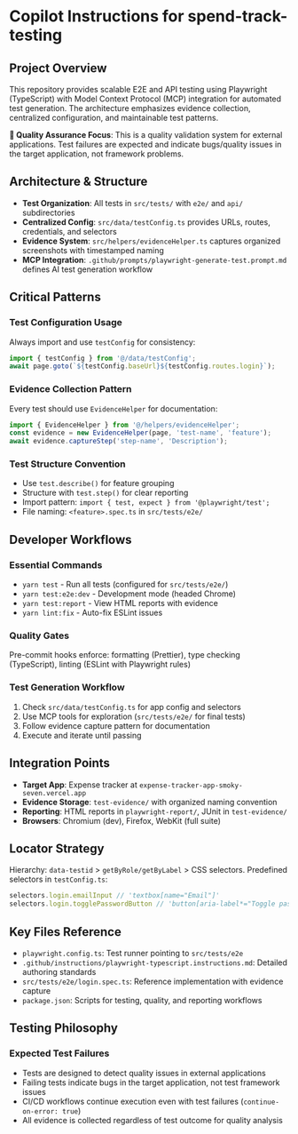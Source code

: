 # Copilot Instructions for spend-track-testing

## Project Overview

This repository provides scalable E2E and API testing using Playwright (TypeScript) with Model Context Protocol (MCP) integration for automated test generation. The architecture emphasizes evidence collection, centralized configuration, and maintainable test patterns.

**🎯 Quality Assurance Focus**: This is a quality validation system for external applications. Test failures are expected and indicate bugs/quality issues in the target application, not framework problems.

## Architecture & Structure

- **Test Organization**: All tests in `src/tests/` with `e2e/` and `api/` subdirectories
- **Centralized Config**: `src/data/testConfig.ts` provides URLs, routes, credentials, and selectors
- **Evidence System**: `src/helpers/evidenceHelper.ts` captures organized screenshots with timestamped naming
- **MCP Integration**: `.github/prompts/playwright-generate-test.prompt.md` defines AI test generation workflow

## Critical Patterns

### Test Configuration Usage
Always import and use `testConfig` for consistency:
```typescript
import { testConfig } from '@/data/testConfig';
await page.goto(`${testConfig.baseUrl}${testConfig.routes.login}`);
```

### Evidence Collection Pattern
Every test should use `EvidenceHelper` for documentation:
```typescript
import { EvidenceHelper } from '@/helpers/evidenceHelper';
const evidence = new EvidenceHelper(page, 'test-name', 'feature');
await evidence.captureStep('step-name', 'Description');
```

### Test Structure Convention
- Use `test.describe()` for feature grouping
- Structure with `test.step()` for clear reporting
- Import pattern: `import { test, expect } from '@playwright/test';`
- File naming: `<feature>.spec.ts` in `src/tests/e2e/`

## Developer Workflows

### Essential Commands
- `yarn test` - Run all tests (configured for `src/tests/e2e/`)
- `yarn test:e2e:dev` - Development mode (headed Chrome)
- `yarn test:report` - View HTML reports with evidence
- `yarn lint:fix` - Auto-fix ESLint issues

### Quality Gates
Pre-commit hooks enforce: formatting (Prettier), type checking (TypeScript), linting (ESLint with Playwright rules)

### Test Generation Workflow
1. Check `src/data/testConfig.ts` for app config and selectors
2. Use MCP tools for exploration (`src/tests/e2e/` for final tests)
3. Follow evidence capture pattern for documentation
4. Execute and iterate until passing

## Integration Points

- **Target App**: Expense tracker at `expense-tracker-app-smoky-seven.vercel.app`
- **Evidence Storage**: `test-evidence/` with organized naming convention
- **Reporting**: HTML reports in `playwright-report/`, JUnit in `test-evidence/`
- **Browsers**: Chromium (dev), Firefox, WebKit (full suite)

## Locator Strategy

Hierarchy: `data-testid` > `getByRole/getByLabel` > CSS selectors. Predefined selectors in `testConfig.ts`:
```typescript
selectors.login.emailInput // 'textbox[name="Email"]'
selectors.login.togglePasswordButton // 'button[aria-label*="Toggle password"]'
```

## Key Files Reference

- `playwright.config.ts`: Test runner pointing to `src/tests/e2e`
- `.github/instructions/playwright-typescript.instructions.md`: Detailed authoring standards
- `src/tests/e2e/login.spec.ts`: Reference implementation with evidence capture
- `package.json`: Scripts for testing, quality, and reporting workflows

## Testing Philosophy

### Expected Test Failures
- Tests are designed to detect quality issues in external applications
- Failing tests indicate bugs in the target application, not test framework issues
- CI/CD workflows continue execution even with test failures (`continue-on-error: true`)
- All evidence is collected regardless of test outcome for quality analysis
